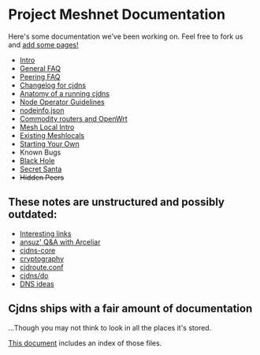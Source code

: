 # Project Meshnet Documentation

Here's some documentation we've been working on. Feel free to fork us and [add some pages!](notes/wanted.md)

* [Intro](intro.md)
 * [General FAQ](faq/general.md)
 * [Peering FAQ](faq/peering.md)
 * [Changelog for cjdns](cjdns/changelog.md)
 * [Anatomy of a running cjdns](cjdns/anatomy.md)
 * [Node Operator Guidelines](cjdns/Operator_Guidelines.md)
 * [nodeinfo.json](cjdns/nodeinfo-json.md)
* [Commodity routers and OpenWrt](openwrt.md)
* [Mesh Local Intro](meshlocals/intro.md)
 * [Existing Meshlocals](meshlocals/existing/index.md)
 * [Starting Your Own](meshlocals/diy.md)
* Known Bugs
 * [Black Hole](bugs/black-hole.md)
 * [Secret Santa](bugs/santa.md)
 * ~~Hidden Peers~~

## These notes are unstructured and possibly outdated:

* [Interesting links](notes/links.md)
* [ansuz' Q&A with Arceliar](notes/arc-workings.md)
* [cjdns-core](notes/cjdns-core.md)
* [cryptography](notes/cryptography.md)
* [cjdroute.conf](notes/cjdroute.md)
* [cjdns/do](notes/do.md)
* [DNS ideas](notes/dns.md)

## Cjdns ships with a fair amount of documentation

...Though you may not think to look in all the places it's stored.

[This document](https://github.com/lgierth/cjdns/blob/docs/docs/index.md) includes an index of those files.
